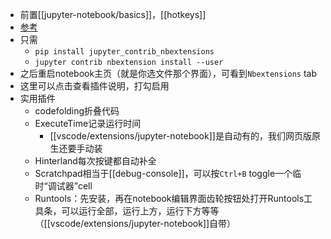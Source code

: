 - 前置[[jupyter-notebook/basics]]，[[hotkeys]]
- [参考](https://sspai.com/post/55402)
- 只需
  - `pip install jupyter_contrib_nbextensions`
  - `jupyter contrib nbextension install --user`
- 之后重启notebook主页（就是你选文件那个界面），可看到`Nbextensions` tab
- 这里可以点击查看插件说明，打勾启用
- 实用插件
  - codefolding折叠代码
  - ExecuteTime记录运行时间
    - [[vscode/extensions/jupyter-notebook]]是自动有的，我们网页版原生还要手动装
  - Hinterland每次按键都自动补全
  - Scratchpad相当于[[debug-console]]，可以按`Ctrl+B` toggle一个临时“调试器”cell
  - Runtools：先安装，再在notebook编辑界面齿轮按钮处打开Runtools工具条，可以运行全部，运行上方，运行下方等等（[[vscode/extensions/jupyter-notebook]]自带）